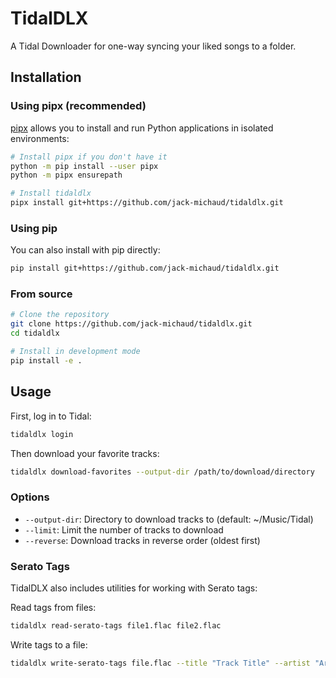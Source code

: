 # TidalDLX

A Tidal Downloader for one-way syncing your liked songs to a folder.

## Installation

### Using pipx (recommended)

[pipx](https://pypa.github.io/pipx/) allows you to install and run Python applications in isolated environments:

```bash
# Install pipx if you don't have it
python -m pip install --user pipx
python -m pipx ensurepath

# Install tidaldlx
pipx install git+https://github.com/jack-michaud/tidaldlx.git
```

### Using pip

You can also install with pip directly:

```bash
pip install git+https://github.com/jack-michaud/tidaldlx.git
```

### From source

```bash
# Clone the repository
git clone https://github.com/jack-michaud/tidaldlx.git
cd tidaldlx

# Install in development mode
pip install -e .
```

## Usage

First, log in to Tidal:

```bash
tidaldlx login
```

Then download your favorite tracks:

```bash
tidaldlx download-favorites --output-dir /path/to/download/directory
```

### Options

- `--output-dir`: Directory to download tracks to (default: ~/Music/Tidal)
- `--limit`: Limit the number of tracks to download
- `--reverse`: Download tracks in reverse order (oldest first)

### Serato Tags

TidalDLX also includes utilities for working with Serato tags:

Read tags from files:
```bash
tidaldlx read-serato-tags file1.flac file2.flac
```

Write tags to a file:
```bash
tidaldlx write-serato-tags file.flac --title "Track Title" --artist "Artist Name"
```